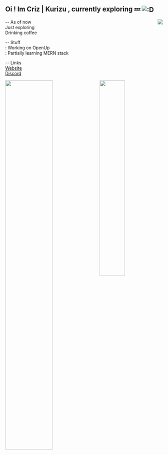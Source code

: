 Oi ! Im Criz | Kurizu , currently exploring 💤
<img align="center" src="https://media.discordapp.net/attachments/663186474933420042/917625272147275826/dance.gif" alt=":D" />
---

<a href="https://discord-cards.kurizu.repl.co/api/compact/784141856426033233?banner=https://staticg.sportskeeda.com/editor/2022/10/72d24-16655552144135-1920.jpg&about=Gotta%20love%20oligarchy">
  <img src="https://discord-cards.kurizu.repl.co/api/compact/784141856426033233?banner=https://staticg.sportskeeda.com/editor/2022/10/72d24-16655552144135-1920.jpg&about=Gotta%20love%20oligarchy" align="right" />
</a>

-- As of now <br>
Just exploring <br>
Drinking coffee <br>

-- Stuff <br>
: Working on OpenUp <br>
: Partially learning MERN stack <br>

-- Links <br>
[Website](https://kurizu.vercel.app/) <br>
[Discord](https://discord.gg/VcMPV8vc2x)

<div>
  <img src="https://github-readme-stats-git-masterrstaa-rickstaa.vercel.app/api?username=crizmo&theme=github_dark&show_icons=true&count_private=true" style="width:55%;" />
  <img src="https://github-readme-stats-git-masterrstaa-rickstaa.vercel.app/api/top-langs/?username=crizmo&layout=compact&hide=html&theme=github_dark&langs_count=8" style="width:40%;" align="right"/>
</div>

<!---
[Github Stats](https://github-readme-stats.vercel.app/api?username=crizmo&show_icons=true&theme=tokyonight)
-->
